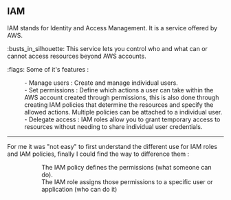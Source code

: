## IAM 

IAM stands for Identity and Access Management. It is a service offered by AWS.

<dl>
<dt> :busts_in_silhouette: This service lets you control who and what can or cannot access resources beyond AWS accounts. </dl>
</dt>

<dl>
<dt> :flags: Some of it's features : </dl>
</dl>

<dl>
<dd>- Manage users : Create and manage individual users.</dd>
<dd>- Set permissions : Define which actions a user can take within the AWS account created through permissions, this is also done through creating IAM policies that determine the resources and specify the allowed actions. Multiple policies can be attached to a individual user.</dd>
<dd>- Delegate access : IAM roles allow you to grant temporary access to resources without needing to share individual user credentials.</dd>
</dl>

___
<dl>
<dt> For me it was "not easy" to first understand the different use for IAM roles and IAM policies, finally I could find the way to difference them :</dl>
  <dd>
</dl>

<dl>
<dd>The IAM policy defines the permissions (what someone can do).</dd>
<dd>The IAM role assigns those permissions to a specific user or application (who can do it)</dd>
</dl>




